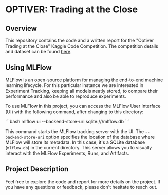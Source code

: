 # OPTIVER: Trading at the Close

## Overview
This repository contains the code and a written report for the "Optiver Trading at the Close" Kaggle Code Competition. The competition details and dataset can be found [here](https://www.kaggle.com/competitions/optiver-trading-at-the-close/data).

## Using MLFlow

MLFlow is an open-source platform for managing the end-to-end machine learning lifecycle. For this particular instance we are interested in Experiment Tracking, keeping all models neatly stored, to compare their performance and also be able to reproduce experiments.

To use MLFlow in this project, you can access the MLFlow User Interface (UI) with the following command, after changing to this directory:

\```bash
mlflow ui --backend-store-uri sqlite:///mlflow.db
\```

This command starts the MLFlow tracking server with the UI. The `--backend-store-uri` option specifies the location of the database where MLFlow will store its metadata. In this case, it's a SQLite database (`mlflow.db`) in the current directory. This server allows you to visually interact with the MLFlow Experiments, Runs, and Artifacts.

## Project Description



Feel free to explore the code and report for more details on the project. If you have any questions or feedback, please don't hesitate to reach out.
